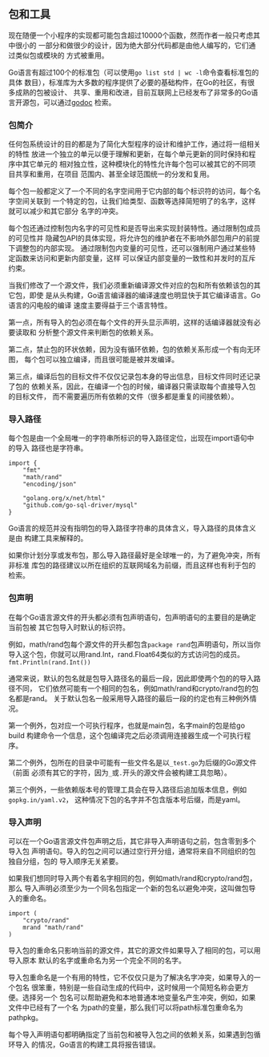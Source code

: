
## 包和工具

现在随便一个小程序的实现都可能包含超过10000个函数，然而作者一般只考虑其中很小的
一部分和做很少的设计，因为绝大部分代码都是由他人编写的，它们通过类似包或模块的
方式被重用。

Go语言有超过100个的标准包（可以使用`go list std | wc -l`命令查看标准包的具体
数目），标准库为大多数的程序提供了必要的基础构件，在Go的社区，有很多成熟的包被设计、
共享、重用和改进，目前互联网上已经发布了非常多的Go语言开源包，可以通过[godoc](https://godoc.org/)
检索。

### 包简介

任何包系统设计的目的都是为了简化大型程序的设计和维护工作，通过将一组相关的特性
放进一个独立的单元以便于理解和更新，在每个单元更新的同时保持和程序中其它单元的
相对独立性，这种模块化的特性允许每个包可以被其它的不同项目共享和重用，在项目
范围内、甚至全球范围统一的分发和复用。

每个包一般都定义了一个不同的名字空间用于它内部的每个标识符的访问，每个名字空间关联到
一个特定的包，让我们给类型、函数等选择简短明了的名字，这样就可以减少和其它部分
名字的冲突。

每个包还通过控制包内名字的可见性和是否导出来实现封装特性。通过限制包成员的可见性并
隐藏包API的具体实现，将允许包的维护者在不影响外部包用户的前提下调整包的内部实现。
通过限制包内变量的可见性，还可以强制用户通过某些特定函数来访问和更新内部变量，这样
可以保证内部变量的一致性和并发时的互斥约束。

当我们修改了一个源文件，我们必须重新编译源文件对应的包和所有依赖该包的其它包，即使
是从头构建，Go语言编译器的编译速度也明显快于其它编译语言。Go语言的闪电般的编译
速度主要得益于三个语言特性。

第一点，所有导入的包必须在每个文件的开头显示声明，这样的话编译器就没有必要读取和
分析整个源文件来判断包的依赖关系。

第二点，禁止包的环状依赖，因为没有循环依赖，包的依赖关系形成一个有向无环图，
每个包可以独立编译，而且很可能是被并发编译。

第三点，编译后包的目标文件不仅仅记录包本身的导出信息，目标文件同时还记录了包的
依赖关系，因此，在编译一个包的时候，编译器只需读取每个直接导入包的目标文件，
而不需要遍历所有依赖的文件（很多都是重复的间接依赖）。

### 导入路径

每个包是由一个全局唯一的字符串所标识的导入路径定位，出现在import语句中的导入
路径也是字符串。
```
import {
    "fmt"
    "math/rand"
    "encoding/json"

    "golang.org/x/net/html"
    "github.com/go-sql-driver/mysql"
}
```
Go语言的规范并没有指明包的导入路径字符串的具体含义，导入路径的具体含义是由
构建工具来解释的。

如果你计划分享或发布包，那么导入路径最好是全球唯一的，为了避免冲突，所有非标准
库包的路径建议以所在组织的互联网域名为前缀，而且这样也有利于包的检索。

### 包声明

在每个Go语言源文件的开头都必须有包声明语句，包声明语句的主要目的是确定当前包被
其它包导入时默认的标识符。

例如，math/rand包每个源文件的开头都包含`package rand`包声明语句，所以当你
导入这个包，你就可以用rand.Int，rand.Float64类似的方式访问包的成员。
`fmt.Println(rand.Int())`

通常来说，默认的包名就是包导入路径名的最后一段，因此即使两个包的的导入路径不同，
它们依然可能有一个相同的包名，例如math/rand和crypto/rand包的包名都是rand。
关于默认包名一般采用导入路径的最后一段的约定也有三种例外情况。

第一个例外，包对应一个可执行程序，也就是main包，名字main的包是给go build
构建命令一个信息，这个包编译完之后必须调用连接器生成一个可执行程序。

第二个例外，包所在的目录中可能有一些文件名是以`_test.go`为后缀的Go源文件（前面
必须有其它的字符，因为`_`或`.`开头的源文件会被构建工具忽略）。

第三个例外，一些依赖版本号的管理工具会在导入路径后追加版本信息，例如`gopkg.in/yaml.v2`，
这种情况下包的名字并不包含版本号后缀，而是yaml。

### 导入声明

可以在一个Go语言源文件包声明之后，其它非导入声明语句之前，包含零到多个导入包
声明语句。导入的包之间可以通过空行开分组，通常将来自不同组织的包独自分组，包的
导入顺序无关紧要。

如果我们想同时导入两个有着名字相同的包，例如math/rand和crypto/rand包，那么
导入声明必须至少为一个同名包指定一个新的包名以避免冲突，这叫做包导入的重命名。
```
import (
    "crypto/rand"
    mrand "math/rand"
)
```
导入包的重命名只影响当前的源文件，其它的源文件如果导入了相同的包，可以用导入原本
默认的名字或重命名为另一个完全不同的名字。

导入包重命名是一个有用的特性，它不仅仅只是为了解决名字冲突，如果导入的一个包名
很笨重，特别是一些自动生成的代码中，这时候用一个简短名称会更方便。选择另一个
包名可以帮助避免和本地普通本地变量名产生冲突，例如，如果文件中已经有了一个名
为path的变量，那么我们可以将path标准包重命名为pathpkg。

每个导入声明语句都明确指定了当前包和被导入包之间的依赖关系，如果遇到包循环导入
的情况，Go语言的构建工具将报告错误。
































